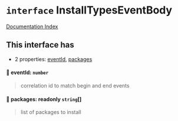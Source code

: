 # `interface` InstallTypesEventBody

[Documentation Index](../README.md)

## This interface has

- 2 properties:
[eventId](#-eventid-number),
[packages](#-packages-readonly-string)


#### 📄 eventId: `number`

> correlation id to match begin and end events



#### 📄 packages: readonly `string`\[]

> list of packages to install



